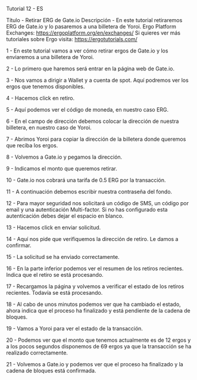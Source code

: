 Tutorial 12 - ES

Título - Retirar ERG de Gate.io
Descripción - En este tutorial retiraremos ERG de Gate.io y lo pasaremos a una billetera de Yoroi.
Ergo Platform Exchanges: https://ergoplatform.org/en/exchanges/
Si quieres ver más tutoriales sobre Ergo visita: https://ergotutorials.com/

1 - En este tutorial vamos a ver cómo retirar ergos de Gate.io y los enviaremos a una billetera de Yoroi.

2 - Lo primero que haremos será entrar en la página web de Gate.io.

3 - Nos vamos a dirigir a Wallet y a cuenta de spot. Aquí podremos ver los ergos que tenemos disponibles.

4 - Hacemos click en retiro.

5 - Aquí podemos ver el código de moneda, en nuestro caso ERG. 

6 - En el campo de dirección debemos colocar la dirección de nuestra billetera, en nuestro caso de Yoroi.

7 - Abrimos Yoroi para copiar la dirección de la billetera donde queremos que reciba los ergos.

8 - Volvemos a Gate.io y pegamos la dirección.

9 - Indicamos el monto que queremos retirar. 

10 - Gate.io nos cobrará una tarifa de 0.5 ERG por la transacción.

11 - A continuación debemos escribir nuestra contraseña del fondo.

12 - Para mayor seguridad nos solicitará un código de SMS, un código por email y una autenticación Multi-factor. Si no has configurado esta autenticación debes dejar el espacio en blanco.

13 - Hacemos click en enviar solicitud.

14 - Aquí nos pide que verifiquemos la dirección de retiro. Le damos a confirmar. 

15 -  La solicitud se ha enviado correctamente. 

16 - En la parte inferior podemos ver el resumen de los retiros recientes. Indica que el retiro se está procesando. 

17 - Recargamos la página y volvemos a verificar el estado de los retiros recientes. Todavía se está procesando.

18 - Al cabo de unos minutos podemos ver que ha cambiado el estado, ahora indica que el proceso ha finalizado y está pendiente de la cadena de bloques. 

19 - Vamos a Yoroi para ver el estado de la transacción. 

20 - Podemos ver que el monto que tenemos actualmente es de 12 ergos y a los pocos segundos disponemos de 69 ergos ya que la transacción se ha realizado correctamente.

21 - Volvemos a Gate.io y podemos ver que el proceso ha finalizado y la cadena de bloques está confirmada.